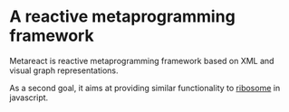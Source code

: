A reactive metaprogramming framework
===

Metareact is reactive metaprogramming framework based on XML and visual graph representations.

As a second goal, it aims at providing similar functionality to [ribosome](https://github.com/sustrik/ribosome) in javascript.

